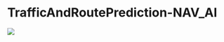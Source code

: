# TrafficAndRoutePrediction-NAV_AI

<img src="https://github.com/praTeek271/TrafficAndRoutePrediction-NAV_AI/blob/master/demo.png"/>
